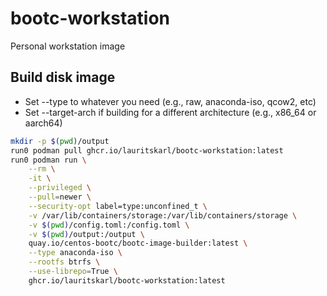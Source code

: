 # bootc-workstation
Personal workstation image

## Build disk image

- Set --type to whatever you need (e.g., raw, anaconda-iso, qcow2, etc)
- Set --target-arch if building for a different architecture (e.g., x86_64 or aarch64)

```bash
mkdir -p $(pwd)/output
run0 podman pull ghcr.io/lauritskarl/bootc-workstation:latest
run0 podman run \
    --rm \
    -it \
    --privileged \
    --pull=newer \
    --security-opt label=type:unconfined_t \
    -v /var/lib/containers/storage:/var/lib/containers/storage \
    -v $(pwd)/config.toml:/config.toml \
    -v $(pwd)/output:/output \
    quay.io/centos-bootc/bootc-image-builder:latest \
    --type anaconda-iso \
    --rootfs btrfs \
    --use-librepo=True \
    ghcr.io/lauritskarl/bootc-workstation:latest
```
